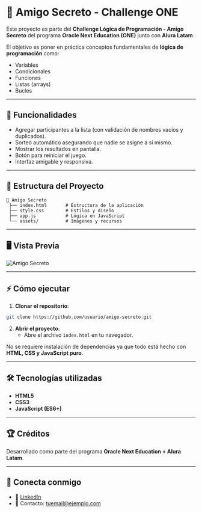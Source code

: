 # 🎁 Amigo Secreto - Challenge ONE

Este proyecto es parte del **Challenge Lógica de Programación - Amigo Secreto** del programa **Oracle Next Education (ONE)** junto con **Alura Latam**.

El objetivo es poner en práctica conceptos fundamentales de **lógica de programación** como:
- Variables
- Condicionales
- Funciones
- Listas (arrays)
- Bucles

---

## 🚀 Funcionalidades

- Agregar participantes a la lista (con validación de nombres vacíos y duplicados).
- Sorteo automático asegurando que nadie se asigne a sí mismo.
- Mostrar los resultados en pantalla.
- Botón para reiniciar el juego.
- Interfaz amigable y responsiva.

---

## 📂 Estructura del Proyecto

```
📁 Amigo Secreto
 ├── index.html       # Estructura de la aplicación
 ├── style.css        # Estilos y diseño
 ├── app.js           # Lógica en JavaScript
 └── assets/          # Imágenes y recursos
```

---

## 🖥️ Vista Previa

![Amigo Secreto](assets/amigo-secreto.png)

---

## ⚡ Cómo ejecutar

1. **Clonar el repositorio**:
```bash
git clone https://github.com/usuario/amigo-secreto.git
```

2. **Abrir el proyecto**:
   - Abre el archivo `index.html` en tu navegador.

No se requiere instalación de dependencias ya que todo está hecho con **HTML, CSS y JavaScript puro**.

---

## 🛠️ Tecnologías utilizadas

- **HTML5**
- **CSS3**
- **JavaScript (ES6+)**

---

## 🏆 Créditos

Desarrollado como parte del programa **Oracle Next Education + Alura Latam**.

---

## 🔗 Conecta conmigo

- 💼 [LinkedIn](https://www.linkedin.com)
- 📧 Contacto: tuemail@ejemplo.com
